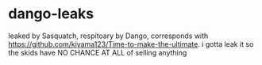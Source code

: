 # dango-leaks
leaked by Sasquatch, respitoary by Dango, corresponds with https://github.com/kiyama123/Time-to-make-the-ultimate. i gotta leak it so the skids have NO CHANCE AT ALL of selling anything
